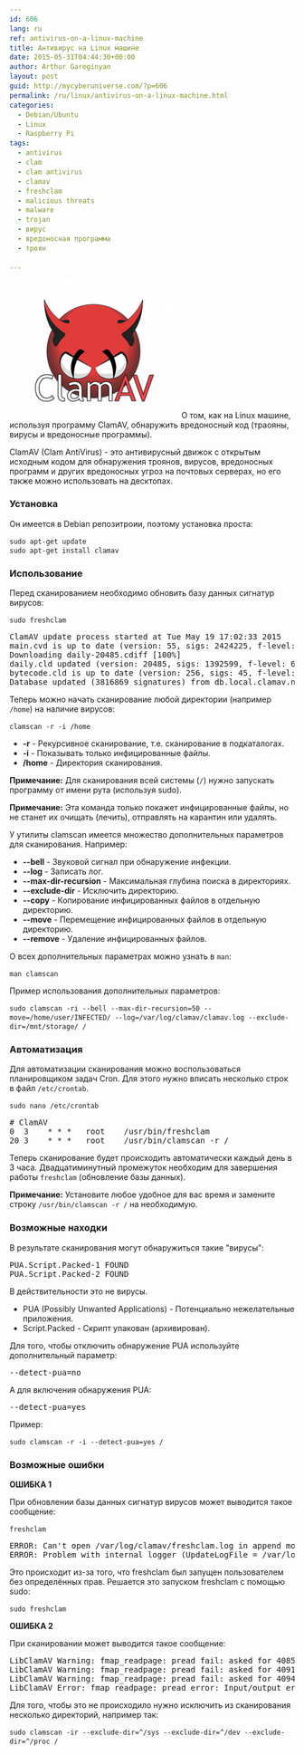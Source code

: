 ```yaml
---
id: 606
lang: ru
ref: antivirus-on-a-linux-machine
title: Антивирус на Linux машине
date: 2015-05-31T04:44:30+00:00
author: Arthur Gareginyan
layout: post
guid: http://mycyberuniverse.com/?p=606
permalink: /ru/linux/antivirus-on-a-linux-machine.html
categories:
  - Debian/Ubuntu
  - Linux
  - Raspberry Pi
tags:
  - antivirus
  - clam
  - clam antivirus
  - clamav
  - freshclam
  - malicious threats
  - malware
  - trojan
  - вирус
  - вредоносная программа
  - троян

---
```


![thumb](/images/clamav-trademark-300x244.png)
О том, как на Linux машине, используя программу ClamAV, обнаружить вредоносный код (трaояны, вирусы и вредоносные программы).
 

ClamAV (Clam AntiVirus) - это антивирусный движок c открытым исходным кодом для обнаружения троянов, вирусов, вредоносных программ и других вредоносных угроз на почтовых серверах, но его также можно использовать на десктопах.


### Установка

Он имеется в Debian репозитроии, поэтому установка проста:

```
sudo apt-get update
sudo apt-get install clamav
```


### Использование

Перед сканированием необходимо обновить базу данных сигнатур вирусов:

```
sudo freshclam
```

<pre>
ClamAV update process started at Tue May 19 17:02:33 2015
main.cvd is up to date (version: 55, sigs: 2424225, f-level: 60, builder: neo)
Downloading daily-20485.cdiff [100%]
daily.cld updated (version: 20485, sigs: 1392599, f-level: 63, builder: neo)
bytecode.cld is up to date (version: 256, sigs: 45, f-level: 63, builder: dgoddard)
Database updated (3816869 signatures) from db.local.clamav.net (IP: 198.148.78.4)
</pre>

Теперь можно начать сканирование любой директории (например `/home`) на наличие вирусов:

```
clamscan -r -i /home
```

* **-r** - Рекурсивное сканирование, т.е. сканирование в подкаталогах.
* **-i** - Показывать только инфицированные файлы.
* **/home** - Директория сканирования.

**Примечание:** Для сканирования всей системы (` / `) нужно запускать программу от имени рута (используя sudo).

**Примечание:** Эта команда только покажет инфицированные файлы, но не станет их очищать (лечить), отправлять на карантин или удалять.

У утилиты clamscan имеется множество дополнительных параметров для сканирования. Например:

* **--bell** - Звуковой сигнал при обнаружение инфекции.
* **--log** - Записать лог.
* **--max-dir-recursion** - Максимальная глубина поиска в директориях.
* **--exclude-dir** - Исключить директорию.
* **--copy** - Копирование инфицированных файлов в отдельную директорию.
* **--move** - Перемещение инфицированных файлов в отдельную директорию.
* **--remove** - Удаление инфицированных файлов.

О всех дополнительных параметрах можно узнать в `man`:

```
man clamscan
```

Пример использования дополнительных параметров:

```
sudo clamscan -ri --bell --max-dir-recursion=50 --move=/home/user/INFECTED/ --log=/var/log/clamav/clamav.log --exclude-dir=/mnt/storage/ /
```


### Автоматизация

Для автоматизации сканирования можно воспользоваться планировщиком задач Cron. Для этого нужно вписать несколько строк в файл `/etc/crontab`.

```
sudo nano /etc/crontab
```

<pre>
# ClamAV
0  3    * * *   root    /usr/bin/freshclam
20 3    * * *   root    /usr/bin/clamscan -r /
</pre>

Теперь сканирование будет происходить автоматически каждый день в 3 часа. Двадцатиминутный промежуток необходим для завершения работы `freshclam` (обновление базы данных).

**Примечание:** Установите любое удобное для вас время и замените строку `/usr/bin/clamscan -r /` на необходимую.


### Возможные находки

В результате сканирования могут обнаружиться такие "вирусы":

<pre>
PUA.Script.Packed-1 FOUND
PUA.Script.Packed-2 FOUND
</pre>

В действительности это не вирусы.

* PUA (Possibly Unwanted Applications) - Потенциально нежелательные приложения.
* Script.Packed - Скрипт упакован (архивирован).

Для того, чтобы отключить обнаружение PUA используйте дополнительный параметр:

<pre>
--detect-pua=no
</pre>

А для включения обнаружения PUA:

<pre>
--detect-pua=yes
</pre>

Пример:

```
sudo clamscan -r -i --detect-pua=yes / 
```


### Возможные ошибки

**ОШИБКА 1**

При обновлении базы данных сигнатур вирусов может выводится такое сообщение:

```
freshclam
```

<pre>
ERROR: Can't open /var/log/clamav/freshclam.log in append mode (check permissions!).
ERROR: Problem with internal logger (UpdateLogFile = /var/log/clamav/freshclam.log).
</pre>

Это происходит из-за того, что freshclam был запущен пользователем без определённых прав. Решается это запуском freshclam с помощью sudo:

```
sudo freshclam
```

**ОШИБКА 2**

При сканировании может выводится такое сообщение:

<pre>
LibClamAV Warning: fmap_readpage: pread fail: asked for 4085 bytes @ offset 11, got 0
LibClamAV Warning: fmap_readpage: pread fail: asked for 4091 bytes @ offset 5, got 0
LibClamAV Warning: fmap_readpage: pread fail: asked for 4094 bytes @ offset 2, got 0
LibClamAV Error: fmap_readpage: pread error: Input/output error
</pre>

Для того, чтобы это не происходило нужно исключить из сканирования несколько директорий, например так: 

```
sudo clamscan -ir --exclude-dir=^/sys --exclude-dir=^/dev --exclude-dir=^/proc /
```
